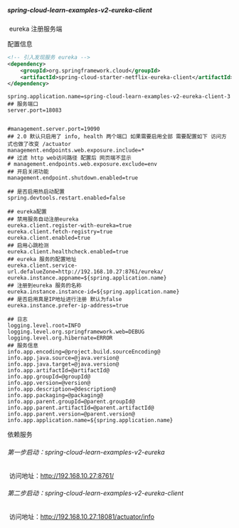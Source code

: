 ##### spring-cloud-learn-examples-v2-eureka-client

​	eureka 注册服务端

配置信息

```xml
<!-- 引入发现服务 eureka -->
<dependency>
    <groupId>org.springframework.cloud</groupId>
    <artifactId>spring-cloud-starter-netflix-eureka-client</artifactId>
</dependency>
```



```prop
spring.application.name=spring-cloud-learn-examples-v2-eureka-client-3
## 服务端口
server.port=18083


#management.server.port=19090
## 2.0 默认只启用了 info, health 两个端口 如果需要启用全部 需要配置如下 访问方式也做了改变 /actuator
management.endpoints.web.exposure.include=*
## 过滤 http web访问路径 配置后 网页端不显示
# management.endpoints.web.exposure.exclude=env
## 开启关闭功能
management.endpoint.shutdown.enabled=true

## 是否启用热启动配置
spring.devtools.restart.enabled=false

## eureka配置
## 禁用服务自动注册eureka
eureka.client.register-with-eureka=true
eureka.client.fetch-registry=true
eureka.client.enabled=true
## 启用心跳检测
eureka.client.healthcheck.enabled=true
## eureka 服务的配置地址
eureka.client.service-url.defalueZone=http://192.168.10.27:8761/eureka/
eureka.instance.appname=${spring.application.name}
## 注册到eureka 服务的名称
eureka.instance.instance-id=${spring.application.name}
## 是否启用真是IP地址进行注册 默认为false
eureka.instance.prefer-ip-address=true

## 日志
logging.level.root=INFO
logging.level.org.springframework.web=DEBUG
logging.level.org.hibernate=ERROR
## 服务信息
info.app.encoding=@project.build.sourceEncoding@
info.app.java.source=@java.version@
info.app.java.target=@java.version@
info.app.artifactId=@artifactId@
info.app.groupId=@groupId@
info.app.version=@version@
info.app.description=@description@
info.app.packaging=@packaging@
info.app.parent.groupId=@parent.groupId@
info.app.parent.artifactId=@parent.artifactId@
info.app.parent.version=@parent.version@
info.app.application.name=${spring.application.name}

```



依赖服务

###### 第一步启动：spring-cloud-learn-examples-v2-eureka

​		访问地址：http://192.168.10.27:8761/

###### 第二步启动：spring-cloud-learn-examples-v2-eureka-client

​		访问地址：http://192.168.10.27:18081/actuator/info